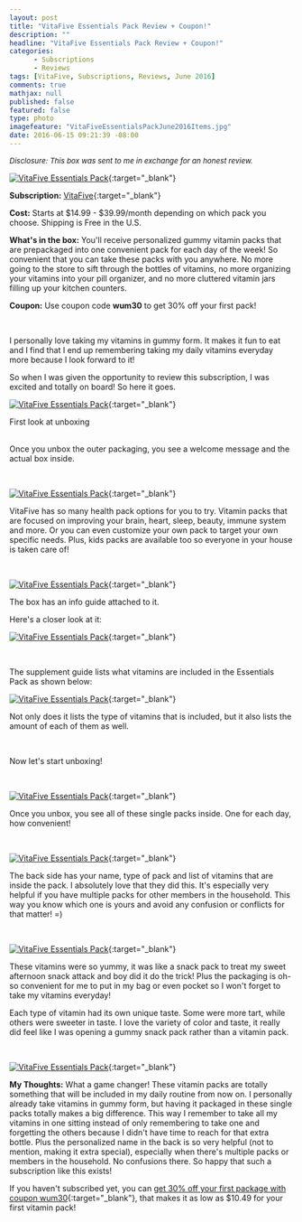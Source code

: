 ```yaml
---
layout: post
title: "VitaFive Essentials Pack Review + Coupon!"
description: ""
headline: "VitaFive Essentials Pack Review + Coupon!"
categories: 
      - Subscriptions
      - Reviews
tags: [VitaFive, Subscriptions, Reviews, June 2016]
comments: true
mathjax: null
published: false
featured: false
type: photo
imagefeature: "VitaFiveEssentialsPackJune2016Items.jpg"
date: 2016-06-15 09:21:39 -08:00
---
```


<i><font size="2">Disclosure: This box was sent to me in exchange for an honest review.</font></i>

[![VitaFive Essentials Pack](http://whatsupmailbox.com/images/VitaFiveEssentialsPackJune2016Package.jpg)](http://www.shareasale.com/r.cfm?B=849597&U=1115177&M=65127&urllink=){:target="_blank"}

**Subscription:** [VitaFive](http://www.shareasale.com/r.cfm?B=849597&U=1115177&M=65127&urllink=){:target="_blank"}

**Cost:** Starts at $14.99 - $39.99/month depending on which pack you choose. Shipping is Free in the U.S.

**What's in the box:** You'll receive personalized gummy vitamin packs that are prepackaged into one convenient pack for each day of the week! So convenient that you can take these packs with you anywhere. No more going to the store to sift through the bottles of vitamins, no more organizing your vitamins into your pill organizer, and no more cluttered vitamin jars filling up your kitchen counters.

**Coupon:** Use coupon code **wum30** to get 30% off your first pack!

<br>

I personally love taking my vitamins in gummy form. It makes it fun to eat and I find that I end up remembering taking my daily vitamins everyday more because I look forward to it!

So when I was given the opportunity to review this subscription, I was excited and totally on board! So here it goes.

[![VitaFive Essentials Pack](http://whatsupmailbox.com/images/VitaFiveEssentialsPackJune2016OpenPackage.jpg)](http://www.shareasale.com/r.cfm?B=849597&U=1115177&M=65127&urllink=){:target="_blank"}

<figcaption>First look at unboxing</figcaption>

<br>

Once you unbox the outer packaging, you see a welcome message and the actual box inside.

<br>

[![VitaFive Essentials Pack](http://whatsupmailbox.com/images/VitaFiveEssentialsPackJune2016Box2.jpg)](http://www.shareasale.com/r.cfm?B=849597&U=1115177&M=65127&urllink=){:target="_blank"}

VitaFive has so many health pack options for you to try. Vitamin packs that are focused on improving your brain, heart, sleep, beauty, immune system and more. Or you can even customize your own pack to target your own specific needs. Plus, kids packs are available too so everyone in your house is taken care of!

<br>

[![VitaFive Essentials Pack](http://whatsupmailbox.com/images/VitaFiveEssentialsPackJune2016Box.jpg)](http://www.shareasale.com/r.cfm?B=849597&U=1115177&M=65127&urllink=){:target="_blank"}

The box has an info guide attached to it.

Here's a closer look at it:

[![VitaFive Essentials Pack](http://whatsupmailbox.com/images/VitaFiveEssentialsPackJune2016Info.jpg)](http://www.shareasale.com/r.cfm?B=849597&U=1115177&M=65127&urllink=){:target="_blank"}

<br>

The supplement guide lists what vitamins are included in the Essentials Pack as shown below:

[![VitaFive Essentials Pack](http://whatsupmailbox.com/images/VitaFiveEssentialsPackJune2016Info2.jpg)](http://www.shareasale.com/r.cfm?B=849597&U=1115177&M=65127&urllink=){:target="_blank"}

Not only does it lists the type of vitamins that is included, but it also lists the amount of each of them as well.

<br>

Now let's start unboxing!

<br>

[![VitaFive Essentials Pack](http://whatsupmailbox.com/images/VitaFiveEssentialsPackJune2016OpenBox.jpg)](http://www.shareasale.com/r.cfm?B=849597&U=1115177&M=65127&urllink=){:target="_blank"}

Once you unbox, you see all of these single packs inside. One for each day, how convenient!

<br>

[![VitaFive Essentials Pack](http://whatsupmailbox.com/images/VitaFiveEssentialsPackJune2016OpenBox2.jpg)](http://www.shareasale.com/r.cfm?B=849597&U=1115177&M=65127&urllink=){:target="_blank"}

The back side has your name, type of pack and list of vitamins that are inside the pack. I absolutely love that they did this. It's especially very helpful if you have multiple packs for other members in the household. This way you know which one is yours and avoid any confusion or conflicts for that matter! =)

<br>

[![VitaFive Essentials Pack](http://whatsupmailbox.com/images/VitaFiveEssentialsPackJune2016Vitamins.jpg)](http://www.shareasale.com/r.cfm?B=849597&U=1115177&M=65127&urllink=){:target="_blank"}

These vitamins were so yummy, it was like a snack pack to treat my sweet afternoon snack attack and boy did it do the trick! Plus the packaging is oh-so convenient for me to put in my bag or even pocket so I won't forget to take my vitamins everyday!

Each type of vitamin had its own unique taste. Some were more tart, while others were sweeter in taste. I love the variety of color and taste, it really did feel like I was opening a gummy snack pack rather than a vitamin pack.

<br>

[![VitaFive Essentials Pack](http://whatsupmailbox.com/images/VitaFiveEssentialsPackJune2016Items.jpg)](http://www.shareasale.com/r.cfm?B=849597&U=1115177&M=65127&urllink=){:target="_blank"}

<i class="icon-exclamation-sign"></i><b> My Thoughts:</b> What a game changer! These vitamin packs are totally something that will be included in my daily routine from now on. I personally already take vitamins in gummy form, but having it packaged in these single packs totally makes a big difference. This way I remember to take all my vitamins in one sitting instead of only remembering to take one and forgetting the others because I didn't have time to reach for that extra bottle. Plus the personalized name in the back is so very helpful (not to mention, making it extra special), especially when there's multiple packs or members in the household. No confusions there. So happy that such a subscription like this exists!

If you haven't subscribed yet, you can [get 30% off your first package with coupon wum30](http://www.shareasale.com/r.cfm?B=849597&U=1115177&M=65127&urllink=){:target="_blank"}, that makes it as low as $10.49 for your first vitamin pack!

